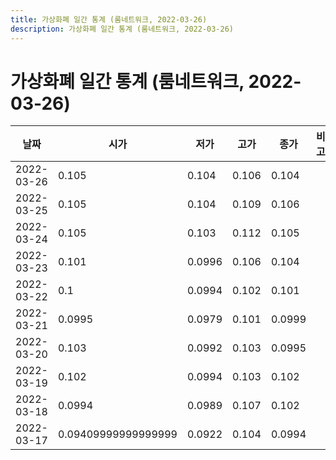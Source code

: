 ```yaml
---
title: 가상화폐 일간 통계 (룸네트워크, 2022-03-26)
description: 가상화폐 일간 통계 (룸네트워크, 2022-03-26)
---
```


가상화폐 일간 통계 (룸네트워크, 2022-03-26)
===

|날짜|시가|저가|고가|종가|비고|
|--|--|--|--|--|--|
|2022-03-26|0.105|0.104|0.106|0.104|    |
|2022-03-25|0.105|0.104|0.109|0.106|    |
|2022-03-24|0.105|0.103|0.112|0.105|    |
|2022-03-23|0.101|0.0996|0.106|0.104|    |
|2022-03-22|0.1|0.0994|0.102|0.101|    |
|2022-03-21|0.0995|0.0979|0.101|0.0999|    |
|2022-03-20|0.103|0.0992|0.103|0.0995|    |
|2022-03-19|0.102|0.0994|0.103|0.102|    |
|2022-03-18|0.0994|0.0989|0.107|0.102|    |
|2022-03-17|0.09409999999999999|0.0922|0.104|0.0994|    |
